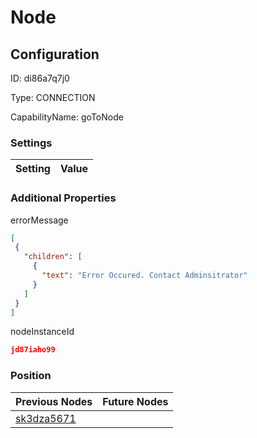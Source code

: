 # Node
## Configuration
ID:  di86a7q7j0

Type: CONNECTION 

CapabilityName: goToNode

### Settings
| Setting | Value  |
| :------------------------ | ---------------------------------------- |
 




### Additional Properties
errorMessage
 ```json 
[
  {
    "children": [
      {
        "text": "Error Occured. Contact Adminsitrator"
      }
    ]
  }
]
```


nodeInstanceId
 ```json 
jd87iaho99
```




### Position
| Previous Nodes | Future Nodes |
| :------------- | ------------ |
| [sk3dza5671](./sk3dza5671.md) |  |